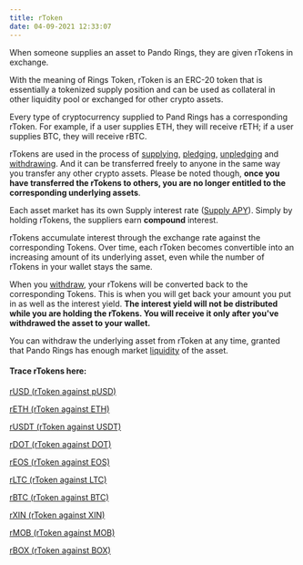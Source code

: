 ```yaml
---
title: rToken
date: 04-09-2021 12:33:07
---
```


When someone supplies an asset to Pando Rings, they are given rTokens in exchange.

With the meaning of Rings Token, rToken is an ERC-20 token that is essentially a tokenized supply position and can be used as collateral in other liquidity pool or exchanged for other crypto assets.

Every type of cryptocurrency supplied to Pand Rings has a corresponding rToken. For example, if a user supplies ETH, they will receive rETH; if a user supplies BTC, they will receive rBTC.

rTokens are used in the process of [supplying](./glossary), [pledging](./glossary), [unpledging](./glossary) and [withdrawing](./glossary). And it can be transferred freely to anyone in the same way you transfer any other crypto assets. Please be noted though, **once you have transferred the rTokens to others, you are no longer entitled to the corresponding underlying assets**.

 Each asset market has its own Supply interest rate ([Supply APY](./glossary)).  Simply by holding rTokens, the suppliers earn **compound** interest.

 rTokens accumulate interest through the exchange rate against the corresponding Tokens. Over time, each rToken becomes convertible into an increasing amount of its underlying asset, even while the number of rTokens in your wallet stays the same.

 When you [withdraw](./glossary), your rTokens will be converted back to the corresponding Tokens. This is when you will get back your amount you put in as well as the interest yield. **The interest yield will not be distributed while you are holding the rTokens. You will receive it only after you've withdrawed the asset to your wallet.**

You can withdraw the underlying asset from rToken at any time, granted that Pando Rings has enough market [liquidity](./glossary) of the asset.

#### Trace rTokens here:

[rUSD (rToken against pUSD)](https://etherscan.io/address/0x3e09ebcb505f085f7b802419cfc92370fd840276)

[rETH (rToken against ETH)](https://etherscan.io/address/0x7bb6a8ed5a15396adedea940714a1ebc7d8e9f6a)

[rUSDT (rToken against USDT)](https://etherscan.io/address/0x2fe5203c59f84ceb90ea078821bf419b4c0bb6da)

[rDOT (rToken against DOT)](https://etherscan.io/address/0x230d8b253cc1c6d43e408cd14907c1fc5fc8eb91)

[rEOS (rToken against EOS)](https://etherscan.io/address/0xee3ecf819b1eb872588d3430ab71145d4bf8be2d)

[rLTC (rToken against LTC)](https://etherscan.io/address/0x6f5d7697ba37ebb893e31770fd587c41409351b3)

[rBTC (rToken against BTC)](https://etherscan.io/address/0xe97030e28279182707e977663ea950a99e4af6d7)

[rXIN (rToken against XIN)](https://etherscan.io/address/0xcf8c6b077abe14bd203707876209492b62407c45)

[rMOB (rToken against MOB)](https://etherscan.io/address/0xd3cd1519fc64c20c3ec7c061a88ee23065ddd5ed)

[rBOX (rToken against BOX)](https://etherscan.io/address/0xc05c9ae5c5186f0c616b32926625798d5f53a9cd)
